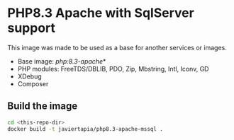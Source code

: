 # PHP8.3 Apache with SqlServer support

This image was made to be used as a base for another services or images.

- Base image: *php:8.3-apache**
- PHP modules: FreeTDS/DBLIB, PDO, Zip, Mbstring, Intl, Iconv, GD
- XDebug
- Composer

## Build the image

```bash
cd <this-repo-dir>
docker build -t javiertapia/php8.3-apache-mssql .
```